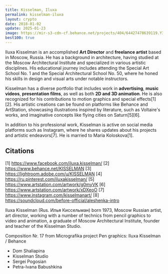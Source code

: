 ```yaml
---
title: Kisselman, Iluxa
permalink: kisselman-iluxa
layout: crypto
date: 2018-01-02
update: 2025-01-23
image: https://mir-s3-cdn-cf.behance.net/projects/404/64427478639119.Y3JvcCw2NzEsNTI1LDM5MiwxMzE.jpg
best100: true
---
```


Iluxa Kisselman is an accomplished **Art Director** and **freelance artist** based in Moscow, Russia. He has a background in architecture, having studied at the Moscow Architectural Institute and specialized in various artistic disciplines. His educational journey includes attending the Special Art School No. 1 and the Special Architectural School No. 50, where he honed his skills in design and visual arts under notable instructors.

Kisselman has a diverse portfolio that includes work in **advertising**, **music videos**, **presentation films**, as well as both **2D and 3D animation**. He is also recognized for his contributions to motion graphics and special effects[1][2]. His artistic creations can be found on platforms like Behance and ArtStation, showcasing illustrations inspired by literature, such as Voltaire's works, and imaginative concepts like flying cities on Saturn[5][6].

In addition to his professional work, Kisselman is active on social media platforms such as Instagram, where he shares updates about his projects and artistic endeavors[7]. He is married to Maria Koloskova[1].

## Citations

[1] https://www.facebook.com/iluxa.kisselman/
[2] https://www.behance.net/KISSELMAN
[3] https://lightroom.adobe.com/u/KISSELMAN
[4] https://ru.pinterest.com/iluxakisselman/
[5] https://www.artstation.com/artwork/g0myVK
[6] https://www.artstation.com/artwork/xDXeoO
[7] https://www.instagram.com/kisselmanart/
[8] https://soundcloud.com/before-official/aleshenka-intro

Iluxa Kisselman (Rus. Илья Киссельман) born 1973, Moscow Russian artist, art director, working with a number of technics from pencil graphics to video and animation, a graduate of Moscow Architectural Institute, founder and teacher of the Kisselman Studio.

Composition Nr. 17 from Micrografika project
Pen graphics: Iluxa Kisselman / Behance

+ Dom Shaliapina
+ Kisselman Studio
+ Sergei Pogosian
+ Petra-Ivana Babushkina
